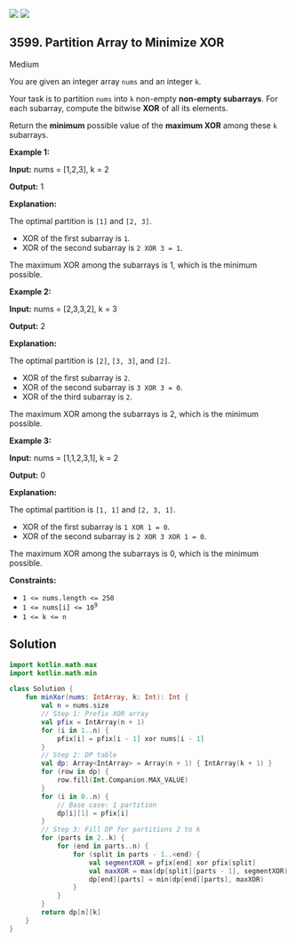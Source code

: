 [![](https://img.shields.io/github/stars/javadev/LeetCode-in-Kotlin?label=Stars&style=flat-square)](https://github.com/javadev/LeetCode-in-Kotlin)
[![](https://img.shields.io/github/forks/javadev/LeetCode-in-Kotlin?label=Fork%20me%20on%20GitHub%20&style=flat-square)](https://github.com/javadev/LeetCode-in-Kotlin/fork)

## 3599\. Partition Array to Minimize XOR

Medium

You are given an integer array `nums` and an integer `k`.

Your task is to partition `nums` into `k` non-empty ****non-empty subarrays****. For each subarray, compute the bitwise **XOR** of all its elements.

Return the **minimum** possible value of the **maximum XOR** among these `k` subarrays.

**Example 1:**

**Input:** nums = [1,2,3], k = 2

**Output:** 1

**Explanation:**

The optimal partition is `[1]` and `[2, 3]`.

*   XOR of the first subarray is `1`.
*   XOR of the second subarray is `2 XOR 3 = 1`.

The maximum XOR among the subarrays is 1, which is the minimum possible.

**Example 2:**

**Input:** nums = [2,3,3,2], k = 3

**Output:** 2

**Explanation:**

The optimal partition is `[2]`, `[3, 3]`, and `[2]`.

*   XOR of the first subarray is `2`.
*   XOR of the second subarray is `3 XOR 3 = 0`.
*   XOR of the third subarray is `2`.

The maximum XOR among the subarrays is 2, which is the minimum possible.

**Example 3:**

**Input:** nums = [1,1,2,3,1], k = 2

**Output:** 0

**Explanation:**

The optimal partition is `[1, 1]` and `[2, 3, 1]`.

*   XOR of the first subarray is `1 XOR 1 = 0`.
*   XOR of the second subarray is `2 XOR 3 XOR 1 = 0`.

The maximum XOR among the subarrays is 0, which is the minimum possible.

**Constraints:**

*   `1 <= nums.length <= 250`
*   <code>1 <= nums[i] <= 10<sup>9</sup></code>
*   `1 <= k <= n`

## Solution

```kotlin
import kotlin.math.max
import kotlin.math.min

class Solution {
    fun minXor(nums: IntArray, k: Int): Int {
        val n = nums.size
        // Step 1: Prefix XOR array
        val pfix = IntArray(n + 1)
        for (i in 1..n) {
            pfix[i] = pfix[i - 1] xor nums[i - 1]
        }
        // Step 2: DP table
        val dp: Array<IntArray> = Array(n + 1) { IntArray(k + 1) }
        for (row in dp) {
            row.fill(Int.Companion.MAX_VALUE)
        }
        for (i in 0..n) {
            // Base case: 1 partition
            dp[i][1] = pfix[i]
        }
        // Step 3: Fill DP for partitions 2 to k
        for (parts in 2..k) {
            for (end in parts..n) {
                for (split in parts - 1..<end) {
                    val segmentXOR = pfix[end] xor pfix[split]
                    val maxXOR = max(dp[split][parts - 1], segmentXOR)
                    dp[end][parts] = min(dp[end][parts], maxXOR)
                }
            }
        }
        return dp[n][k]
    }
}
```